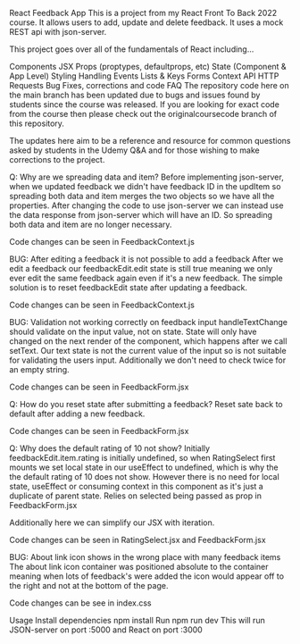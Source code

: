 React Feedback App
This is a project from my React Front To Back 2022 course. It allows users to add, update and delete feedback. It uses a mock REST api with json-server.

This project goes over all of the fundamentals of React including...

Components
JSX
Props (proptypes, defaultprops, etc)
State (Component & App Level)
Styling
Handling Events
Lists & Keys
Forms
Context API
HTTP Requests
Bug Fixes, corrections and code FAQ
The repository code here on the main branch has been updated due to bugs and issues found by students since the course was released. If you are looking for exact code from the course then please check out the originalcoursecode branch of this repository.

The updates here aim to be a reference and resource for common questions asked by students in the Udemy Q&A and for those wishing to make corrections to the project.

Q: Why are we spreading data and item?
Before implementing json-server, when we updated feedback we didn't have feedback ID in the updItem so spreading both data and item merges the two objects so we have all the properties. After changing the code to use json-server we can instead use the data response from json-server which will have an ID. So spreading both data and item are no longer necessary.

Code changes can be seen in FeedbackContext.js

BUG: After editing a feedback it is not possible to add a feedback
After we edit a feedback our feedbackEdit.edit state is still true meaning we only ever edit the same feedback again even if it's a new feedback. The simple solution is to reset feedbackEdit state after updating a feedback.

Code changes can be seen in FeedbackContext.js

BUG: Validation not working correctly on feedback input
handleTextChange should validate on the input value, not on state. State will only have changed on the next render of the component, which happens after we call setText. Our text state is not the current value of the input so is not suitable for validating the users input. Additionally we don't need to check twice for an empty string.

Code changes can be seen in FeedbackForm.jsx

Q: How do you reset state after submitting a feedback?
Reset sate back to default after adding a new feedback.

Code changes can be seen in FeedbackForm.jsx

Q: Why does the default rating of 10 not show?
Initially feedbackEdit.item.rating is initially undefined, so when RatingSelect first mounts we set local state in our useEffect to undefined, which is why the the default rating of 10 does not show. However there is no need for local state, useEffect or consuming context in this component as it's just a duplicate of parent state. Relies on selected being passed as prop in FeedbackForm.jsx

Additionally here we can simplify our JSX with iteration.

Code changes can be seen in RatingSelect.jsx and FeedbackForm.jsx

BUG: About link icon shows in the wrong place with many feedback items
The about link icon container was positioned absolute to the container meaning when lots of feedback's were added the icon would appear off to the right and not at the bottom of the page.

Code changes can be see in index.css

Usage
Install dependencies
npm install
Run
npm run dev
This will run JSON-server on port :5000 and React on port :3000
